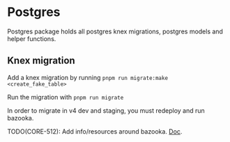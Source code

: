 # Postgres

Postgres package holds all postgres knex migrations, postgres models and helper functions.

## Knex migration
Add a knex migration by running `pnpm run migrate:make <create_fake_table>`

Run the migration with `pnpm run migrate`

In order to migrate in v4 dev and staging, you must redeploy and run bazooka.

TODO(CORE-512): Add info/resources around bazooka. [Doc](https://www.notion.so/dydx/Engineering-Runbook-15064661da9643188ce33e341b68e7bb#cb2283d80ef14a51924f3bd1a538fd82).
